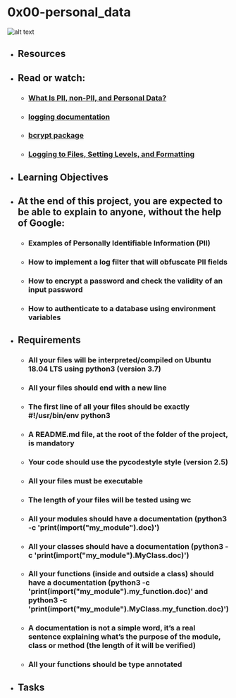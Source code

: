 # 0x00-personal_data

![alt text](https://s3.amazonaws.com/alx-intranet.hbtn.io/uploads/medias/2019/12/5c48d4f6d4dd8081eb48.png?X-Amz-Algorithm=AWS4-HMAC-SHA256&X-Amz-Credential=AKIARDDGGGOUSBVO6H7D%2F20230803%2Fus-east-1%2Fs3%2Faws4_request&X-Amz-Date=20230803T070116Z&X-Amz-Expires=86400&X-Amz-SignedHeaders=host&X-Amz-Signature=00d932c1cf92f69dff59d261f26745cb4aabc4b57952a36ab88e70880b36e301)	

* ## Resources
* ## Read or watch:

    * ### [What Is PII, non-PII, and Personal Data?](https://intranet.alxswe.com/rltoken/jf71oYqiETchcVhPzQVnyg)
    * ### [logging documentation](https://intranet.alxswe.com/rltoken/W2JiHD6cbJY1scJORyLqnw)
    * ### [bcrypt package](https://intranet.alxswe.com/rltoken/41oaQXfzwnF1i-wT8W0vHw)
    * ### [Logging to Files, Setting Levels, and Formatting](https://intranet.alxswe.com/rltoken/XCpI9uvguxlTCsAeRCW6SA)

* ## Learning Objectives
* ## At the end of this project, you are expected to be able to explain to anyone, without the help of Google:

    * ### Examples of Personally Identifiable Information (PII)
    * ### How to implement a log filter that will obfuscate PII fields
    * ### How to encrypt a password and check the validity of an input password
    * ### How to authenticate to a database using environment variables

* ## Requirements

    * ### All your files will be interpreted/compiled on Ubuntu 18.04 LTS using python3 (version 3.7)
    * ### All your files should end with a new line
    * ### The first line of all your files should be exactly #!/usr/bin/env python3
    * ### A README.md file, at the root of the folder of the project, is mandatory
    * ### Your code should use the pycodestyle style (version 2.5)
    * ### All your files must be executable
    * ### The length of your files will be tested using wc
    * ### All your modules should have a documentation (python3 -c 'print(__import__("my_module").__doc__)')
    * ### All your classes should have a documentation (python3 -c 'print(__import__("my_module").MyClass.__doc__)')
    * ### All your functions (inside and outside a class) should have a documentation (python3 -c 'print(__import__("my_module").my_function.__doc__)' and python3 -c 'print(__import__("my_module").MyClass.my_function.__doc__)')
    * ### A documentation is not a simple word, it’s a real sentence explaining what’s the purpose of the module, class or method (the length of it will be verified)
    * ### All your functions should be type annotated

* ## Tasks
